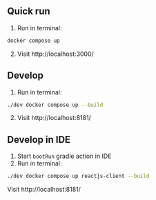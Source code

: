 ## Quick run

1. Run in terminal:
```bash
docker compose up 
```
2. Visit http://localhost:3000/

## Develop

1. Run in terminal:
```bash
./dev docker compose up --build
```
2. Visit http://localhost:8181/


## Develop in IDE

1. Start `bootRun` gradle action in IDE
2. Run in terminal:
```bash
./dev docker compose up reactjs-client --build 
```

Visit http://localhost:8181/
